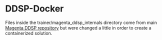 # DDSP-Docker

Files inside the trainer/magenta_ddsp_internals directory come from main [Magenta DDSP repository](https://github.com/magenta/ddsp) but were changed a little in order to create a containerized solution.

